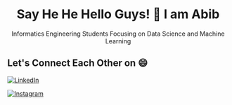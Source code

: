 <div align="center">
  <h1>Say He He Hello Guys! 👋 I am Abib </h1>
  <p>Informatics Engineering Students Focusing on Data Science and Machine Learning</p>
</div>

## Let's Connect Each Other on 😄
[![LinkedIn](https://img.shields.io/badge/LinkedIn-Connect-blue?style=for-the-badge&logo=linkedin&logoColor=white)](https://www.linkedin.com/in/abib-raifmuaffah-ihwan-3b2388268/)

[![Instagram](https://img.shields.io/badge/Instagram-Follow-red?style=for-the-badge&logo=instagram&logoColor=white)](https://www.instagram.com/abibihwan?igsh=eHRkZjdhcng5aGtq)

